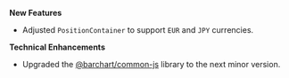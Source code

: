 **New Features**

* Adjusted `PositionContainer` to support `EUR` and `JPY` currencies.

**Technical Enhancements**

* Upgraded the [@barchart/common-js](https://github.com/barchart/common-js) library to the next minor version.